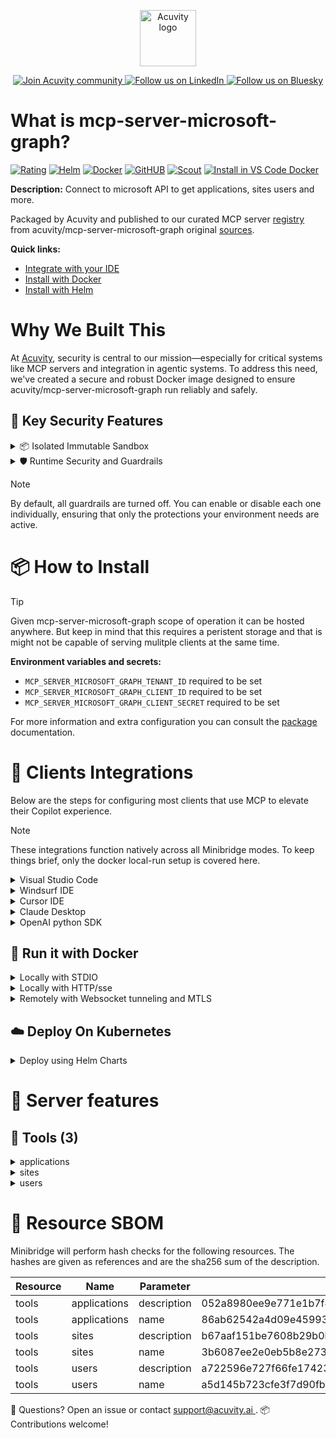 <p align="center">
  <a href="https://acuvity.ai">
    <picture>
      <img src="https://mma.prnewswire.com/media/2544052/Acuvity__Logo.jpg" height="90" alt="Acuvity logo"/>
    </picture>
  </a>
</p>
<p align="center">
  <a href="https://discord.gg/BkU7fBkrNk">
    <img src="https://img.shields.io/badge/Acuvity-Join-7289DA?logo=discord&logoColor=fff" alt="Join Acuvity community" />
  </a>
<a href="https://www.linkedin.com/company/acuvity/">
    <img src="https://img.shields.io/badge/LinkedIn-Follow-7289DA" alt="Follow us on LinkedIn" />
  </a>
<a href="https://bsky.app/profile/acuvity.bsky.social">
    <img src="https://img.shields.io/badge/Bluesky-Follow-7289DA"?logo=bluesky&logoColor=fff" alt="Follow us on Bluesky" />
  </a>
</p>


# What is mcp-server-microsoft-graph?
[![Rating](https://img.shields.io/badge/D-3775A9?label=Rating)](https://docs.anthropic.com/en/docs/build-with-claude/tool-use/implement-tool-use#best-practices-for-tool-definitions)
[![Helm](https://img.shields.io/badge/1.0.0-3775A9?logo=helm&label=Charts&logoColor=fff)](https://hub.docker.com/r/acuvity/mcp-server-microsoft-graph/tags/)
[![Docker](https://img.shields.io/docker/image-size/acuvity/mcp-server-microsoft-graph/1.0.1?logo=docker&logoColor=fff&label=1.0.1)](https://hub.docker.com/r/acuvity/mcp-server-microsoft-graph)
[![GitHUB](https://img.shields.io/badge/1.0.1-3775A9?logo=github&logoColor=fff&label=acuvity/mcp-server-microsoft-graph)](https://github.com/acuvity/mcp-server-microsoft-graph)
[![Scout](https://img.shields.io/badge/Active-3775A9?logo=docker&logoColor=fff&label=Scout)](https://hub.docker.com/r/acuvity/mcp-server-microsoft-graph/)
[![Install in VS Code Docker](https://img.shields.io/badge/VS_Code-One_click_install-0078d7?logo=githubcopilot)](https://insiders.vscode.dev/redirect/mcp/install?name=mcp-server-microsoft-graph&config=%7B%22args%22%3A%5B%22run%22%2C%22-i%22%2C%22--rm%22%2C%22--read-only%22%2C%22-e%22%2C%22MCP_SERVER_MICROSOFT_GRAPH_TENANT_ID%22%2C%22-e%22%2C%22MCP_SERVER_MICROSOFT_GRAPH_CLIENT_ID%22%2C%22-e%22%2C%22MCP_SERVER_MICROSOFT_GRAPH_CLIENT_SECRET%22%2C%22docker.io%2Facuvity%2Fmcp-server-microsoft-graph%3A1.0.1%22%5D%2C%22command%22%3A%22docker%22%7D)

**Description:** Connect to microsoft API to get applications, sites users and more.

Packaged by Acuvity and published to our curated MCP server [registry](https://mcp.acuvity.ai) from acuvity/mcp-server-microsoft-graph original [sources](https://github.com/acuvity/mcp-server-microsoft-graph).

**Quick links:**

- [Integrate with your IDE](https://github.com/acuvity/mcp-servers-registry/blob/main/mcp-server-microsoft-graph/docker/README.md#-clients-integrations)
- [Install with Docker](https://github.com/acuvity/mcp-servers-registry/tree/main/mcp-server-microsoft-graph/docker/README.md#-run-it-with-docker)
- [Install with Helm](https://github.com/acuvity/mcp-servers-registry/tree/main/mcp-server-microsoft-graph/charts/mcp-server-microsoft-graph/README.md#how-to-install)

# Why We Built This

At [Acuvity](https://acuvity.ai), security is central to our mission—especially for critical systems like MCP servers and integration in agentic systems.
To address this need, we've created a secure and robust Docker image designed to ensure acuvity/mcp-server-microsoft-graph run reliably and safely.

## 🔐 Key Security Features

<details>
<summary>📦 Isolated Immutable Sandbox </summary>

- **Isolated Execution**: All tools run within secure, containerized sandboxes to enforce process isolation and prevent lateral movement.
- **Non-root by Default**: Enforces least-privilege principles, minimizing the impact of potential security breaches.
- **Read-only Filesystem**: Ensures runtime immutability, preventing unauthorized modification.
- **Version Pinning**: Guarantees consistency and reproducibility across deployments by locking tool and dependency versions.
- **CVE Scanning**: Continuously scans images for known vulnerabilities using [Docker Scout](https://docs.docker.com/scout/) to support proactive mitigation.
- **SBOM & Provenance**: Delivers full supply chain transparency by embedding metadata and traceable build information."
</details>

<details>
<summary>🛡️ Runtime Security and Guardrails</summary>

**Minibridge Integration**: [Minibridge](https://github.com/acuvity/minibridge) establishes secure Agent-to-MCP connectivity, supports Rego/HTTP-based policy enforcement 🕵️, and simplifies orchestration.

The [ARC](https://github.com/acuvity/mcp-servers-registry/tree/main) container includes a [built-in Rego policy](https://github.com/acuvity/mcp-servers-registry/tree/main/mcp-server-microsoft-graph/docker/policy.rego) that enables a set of runtime "guardrails"" to help enforce security, privacy, and correct usage of your services. Below is an overview of each guardrail provided.

### 🔒 Resource Integrity

**Mitigates MCP Rug Pull Attacks**

* **Goal:** Protect users from malicious tool description changes after initial approval, preventing post-installation manipulation or deception.
* **Mechanism:** Locks tool descriptions upon client approval and verifies their integrity before execution. Any modification to the description triggers a security violation, blocking unauthorized changes from server-side updates.

### 🛡️ Guardrails

#### Covert Instruction Detection

Monitors incoming requests for hidden or obfuscated directives that could alter policy behavior.

* **Goal:** Stop attackers from slipping unnoticed commands or payloads into otherwise harmless data.
* **Mechanism:** Applies a library of regex patterns and binary‐encoding checks to the full request body. If any pattern matches a known covert channel (e.g., steganographic markers, hidden HTML tags, escape-sequence tricks), the request is rejected.

#### Sensitive Pattern Detection

Block user-defined sensitive data patterns (credential paths, filesystem references).

* **Goal:** Block accidental or malicious inclusion of sensitive information that violates data-handling rules.
* **Mechanism:** Runs a curated set of regexes against all payloads and tool descriptions—matching patterns such as `.env` files, RSA key paths, directory traversal sequences.

#### Shadowing Pattern Detection

Detects and blocks "shadowing" attacks, where a malicious MCP server sneaks hidden directives into its own tool descriptions to hijack or override the behavior of other, trusted tools.

* **Goal:** Stop a rogue server from poisoning the agent’s logic by embedding instructions that alter how a different server’s tools operate (e.g., forcing all emails to go to an attacker’s address even when the user calls a separate `send_email` tool).
* **Mechanism:** During policy load, each tool description is scanned for cross‐tool override patterns—such as `<IMPORTANT>` sections referencing other tool names, hidden side‐effects, or directives that apply to a different server’s API. Any description that attempts to shadow or extend instructions for a tool outside its own namespace triggers a policy violation and is rejected.

#### Schema Misuse Prevention

Enforces strict adherence to MCP input schemas.

* **Goal:** Prevent malformed or unexpected fields from bypassing validations, causing runtime errors, or enabling injections.
* **Mechanism:** Compares each incoming JSON object against the declared schema (required properties, allowed keys, types). Any extra, missing, or mistyped field triggers an immediate policy violation.

#### Cross-Origin Tool Access

Controls whether tools may invoke tools or services from external origins.

* **Goal:** Prevent untrusted or out-of-scope services from being called.
* **Mechanism:** Examines tool invocation requests and outgoing calls, verifying each target against an allowlist of approved domains or service names. Calls to any non-approved origin are blocked.

#### Secrets Redaction

Automatically masks sensitive values so they never appear in logs or responses.

* **Goal:** Ensure that API keys, tokens, passwords, and other credentials cannot leak in plaintext.
* **Mechanism:** Scans every text output for known secret formats (e.g., AWS keys, GitHub PATs, JWTs). Matches are replaced with `[REDACTED]` before the response is sent or recorded.

These controls ensure robust runtime integrity, prevent unauthorized behavior, and provide a foundation for secure-by-design system operations.

### Enable guardrails

To activate guardrails in your Docker containers, define the `GUARDRAILS` environment variable with the protections you need.

| Guardrail                        | Summary                                                                 |
|----------------------------------|-------------------------------------------------------------------------|
| `covert-instruction-detection`   | Detects hidden or obfuscated directives in requests.                    |
| `sensitive-pattern-detection`    | Flags patterns suggesting sensitive data or filesystem exposure.        |
| `shadowing-pattern-detection`    | Identifies tool descriptions that override or influence others.         |
| `schema-misuse-prevention`       | Enforces strict schema compliance on input data.                        |
| `cross-origin-tool-access`       | Controls calls to external services or APIs.                            |
| `secrets-redaction`              | Prevents exposure of credentials or sensitive values.                   |

Example: add `-e GUARDRAILS="secrets-redaction sensitive-pattern-detection"` to enable those guardrails.

## 🔒 Basic Authentication via Shared Secret

Provides a lightweight auth layer using a single shared token.

* **Mechanism:** Expects clients to send an `Authorization` header with the predefined secret.
* **Use Case:** Quickly lock down your endpoint in development or simple internal deployments—no complex OAuth/OIDC setup required.

To turn on Basic Authentication, define `BASIC_AUTH_SECRET` environment variable with a shared secret.

Example: add `-e BASIC_AUTH_SECRET="supersecret"` to enable the basic authentication.

> While basic auth will protect against unauthorized access, you should use it only in controlled environment,
> rotate credentials frequently and **always** use TLS.

</details>

> [!NOTE]
> By default, all guardrails are turned off. You can enable or disable each one individually, ensuring that only the protections your environment needs are active.


# 📦 How to Install


> [!TIP]
> Given mcp-server-microsoft-graph scope of operation it can be hosted anywhere.
> But keep in mind that this requires a peristent storage and that is might not be capable of serving mulitple clients at the same time.

**Environment variables and secrets:**
  - `MCP_SERVER_MICROSOFT_GRAPH_TENANT_ID` required to be set
  - `MCP_SERVER_MICROSOFT_GRAPH_CLIENT_ID` required to be set
  - `MCP_SERVER_MICROSOFT_GRAPH_CLIENT_SECRET` required to be set

For more information and extra configuration you can consult the [package](https://github.com/acuvity/mcp-server-microsoft-graph) documentation.

# 🧰 Clients Integrations

Below are the steps for configuring most clients that use MCP to elevate their Copilot experience.

> [!NOTE]
> These integrations function natively across all Minibridge modes.
> To keep things brief, only the docker local-run setup is covered here.

<details>
<summary>Visual Studio Code</summary>

To get started immediately, you can use the "one-click" link below:

[![Install in VS Code Docker](https://img.shields.io/badge/VS_Code-One_click_install-0078d7?logo=githubcopilot)](https://insiders.vscode.dev/redirect/mcp/install?name=mcp-server-microsoft-graph&config=%7B%22args%22%3A%5B%22run%22%2C%22-i%22%2C%22--rm%22%2C%22--read-only%22%2C%22-e%22%2C%22MCP_SERVER_MICROSOFT_GRAPH_TENANT_ID%22%2C%22-e%22%2C%22MCP_SERVER_MICROSOFT_GRAPH_CLIENT_ID%22%2C%22-e%22%2C%22MCP_SERVER_MICROSOFT_GRAPH_CLIENT_SECRET%22%2C%22docker.io%2Facuvity%2Fmcp-server-microsoft-graph%3A1.0.1%22%5D%2C%22command%22%3A%22docker%22%7D)

## Global scope

Press `ctrl + shift + p` and type `Preferences: Open User Settings JSON` to add the following section:

```json
{
  "mcp": {
    "servers": {
      "acuvity-mcp-server-microsoft-graph": {
        "env": {
          "MCP_SERVER_MICROSOFT_GRAPH_CLIENT_ID": "TO_BE_SET",
          "MCP_SERVER_MICROSOFT_GRAPH_CLIENT_SECRET": "TO_BE_SET",
          "MCP_SERVER_MICROSOFT_GRAPH_TENANT_ID": "TO_BE_SET"
        },
        "command": "docker",
        "args": [
          "run",
          "-i",
          "--rm",
          "--read-only",
          "-e",
          "MCP_SERVER_MICROSOFT_GRAPH_TENANT_ID",
          "-e",
          "MCP_SERVER_MICROSOFT_GRAPH_CLIENT_ID",
          "-e",
          "MCP_SERVER_MICROSOFT_GRAPH_CLIENT_SECRET",
          "docker.io/acuvity/mcp-server-microsoft-graph:1.0.1"
        ]
      }
    }
  }
}
```

## Workspace scope

In your workspace create a file called `.vscode/mcp.json` and add the following section:

```json
{
  "servers": {
    "acuvity-mcp-server-microsoft-graph": {
      "env": {
        "MCP_SERVER_MICROSOFT_GRAPH_CLIENT_ID": "TO_BE_SET",
        "MCP_SERVER_MICROSOFT_GRAPH_CLIENT_SECRET": "TO_BE_SET",
        "MCP_SERVER_MICROSOFT_GRAPH_TENANT_ID": "TO_BE_SET"
      },
      "command": "docker",
      "args": [
        "run",
        "-i",
        "--rm",
        "--read-only",
        "-e",
        "MCP_SERVER_MICROSOFT_GRAPH_TENANT_ID",
        "-e",
        "MCP_SERVER_MICROSOFT_GRAPH_CLIENT_ID",
        "-e",
        "MCP_SERVER_MICROSOFT_GRAPH_CLIENT_SECRET",
        "docker.io/acuvity/mcp-server-microsoft-graph:1.0.1"
      ]
    }
  }
}
```

> To pass secrets you should use the `promptString` input type described in the [Visual Studio Code documentation](https://code.visualstudio.com/docs/copilot/chat/mcp-servers).

</details>

<details>
<summary>Windsurf IDE</summary>

In `~/.codeium/windsurf/mcp_config.json` add the following section:

```json
{
  "mcpServers": {
    "acuvity-mcp-server-microsoft-graph": {
      "env": {
        "MCP_SERVER_MICROSOFT_GRAPH_CLIENT_ID": "TO_BE_SET",
        "MCP_SERVER_MICROSOFT_GRAPH_CLIENT_SECRET": "TO_BE_SET",
        "MCP_SERVER_MICROSOFT_GRAPH_TENANT_ID": "TO_BE_SET"
      },
      "command": "docker",
      "args": [
        "run",
        "-i",
        "--rm",
        "--read-only",
        "-e",
        "MCP_SERVER_MICROSOFT_GRAPH_TENANT_ID",
        "-e",
        "MCP_SERVER_MICROSOFT_GRAPH_CLIENT_ID",
        "-e",
        "MCP_SERVER_MICROSOFT_GRAPH_CLIENT_SECRET",
        "docker.io/acuvity/mcp-server-microsoft-graph:1.0.1"
      ]
    }
  }
}
```

See [Windsurf documentation](https://docs.windsurf.com/windsurf/mcp) for more info.

</details>

<details>
<summary>Cursor IDE</summary>

Add the following JSON block to your mcp configuration file:
- `~/.cursor/mcp.json` for global scope
- `.cursor/mcp.json` for project scope

```json
{
  "mcpServers": {
    "acuvity-mcp-server-microsoft-graph": {
      "env": {
        "MCP_SERVER_MICROSOFT_GRAPH_CLIENT_ID": "TO_BE_SET",
        "MCP_SERVER_MICROSOFT_GRAPH_CLIENT_SECRET": "TO_BE_SET",
        "MCP_SERVER_MICROSOFT_GRAPH_TENANT_ID": "TO_BE_SET"
      },
      "command": "docker",
      "args": [
        "run",
        "-i",
        "--rm",
        "--read-only",
        "-e",
        "MCP_SERVER_MICROSOFT_GRAPH_TENANT_ID",
        "-e",
        "MCP_SERVER_MICROSOFT_GRAPH_CLIENT_ID",
        "-e",
        "MCP_SERVER_MICROSOFT_GRAPH_CLIENT_SECRET",
        "docker.io/acuvity/mcp-server-microsoft-graph:1.0.1"
      ]
    }
  }
}
```

See [cursor documentation](https://docs.cursor.com/context/model-context-protocol) for more information.

</details>
<details>

<summary>Claude Desktop</summary>

In the `claude_desktop_config.json` configuration file add the following section:

```json
{
  "mcpServers": {
    "acuvity-mcp-server-microsoft-graph": {
      "env": {
        "MCP_SERVER_MICROSOFT_GRAPH_CLIENT_ID": "TO_BE_SET",
        "MCP_SERVER_MICROSOFT_GRAPH_CLIENT_SECRET": "TO_BE_SET",
        "MCP_SERVER_MICROSOFT_GRAPH_TENANT_ID": "TO_BE_SET"
      },
      "command": "docker",
      "args": [
        "run",
        "-i",
        "--rm",
        "--read-only",
        "-e",
        "MCP_SERVER_MICROSOFT_GRAPH_TENANT_ID",
        "-e",
        "MCP_SERVER_MICROSOFT_GRAPH_CLIENT_ID",
        "-e",
        "MCP_SERVER_MICROSOFT_GRAPH_CLIENT_SECRET",
        "docker.io/acuvity/mcp-server-microsoft-graph:1.0.1"
      ]
    }
  }
}
```

See [Anthropic documentation](https://docs.anthropic.com/en/docs/agents-and-tools/mcp) for more information.
</details>

<details>
<summary>OpenAI python SDK</summary>

## Running locally

```python
async with MCPServerStdio(
    params={
        "env": {"MCP_SERVER_MICROSOFT_GRAPH_CLIENT_ID":"TO_BE_SET","MCP_SERVER_MICROSOFT_GRAPH_CLIENT_SECRET":"TO_BE_SET","MCP_SERVER_MICROSOFT_GRAPH_TENANT_ID":"TO_BE_SET"},
        "command": "docker",
        "args": ["run","-i","--rm","--read-only","-e","MCP_SERVER_MICROSOFT_GRAPH_TENANT_ID","-e","MCP_SERVER_MICROSOFT_GRAPH_CLIENT_ID","-e","MCP_SERVER_MICROSOFT_GRAPH_CLIENT_SECRET","docker.io/acuvity/mcp-server-microsoft-graph:1.0.1"]
    }
) as server:
    tools = await server.list_tools()
```

## Running remotely

```python
async with MCPServerSse(
    params={
        "url": "http://<ip>:<port>/sse",
    }
) as server:
    tools = await server.list_tools()
```

See [OpenAI Agents SDK docs](https://openai.github.io/openai-agents-python/mcp/) for more info.

</details>

## 🐳 Run it with Docker

<details>
<summary>Locally with STDIO</summary>

In your client configuration set:

- command: `docker`
- arguments: `run -i --rm --read-only -e MCP_SERVER_MICROSOFT_GRAPH_TENANT_ID -e MCP_SERVER_MICROSOFT_GRAPH_CLIENT_ID -e MCP_SERVER_MICROSOFT_GRAPH_CLIENT_SECRET docker.io/acuvity/mcp-server-microsoft-graph:1.0.1`

</details>

<details>
<summary>Locally with HTTP/sse</summary>

Simply run as:

```console
docker run -it -p 8000:8000 --rm --read-only -e MCP_SERVER_MICROSOFT_GRAPH_TENANT_ID -e MCP_SERVER_MICROSOFT_GRAPH_CLIENT_ID -e MCP_SERVER_MICROSOFT_GRAPH_CLIENT_SECRET docker.io/acuvity/mcp-server-microsoft-graph:1.0.1
```

Then on your application/client, you can configure to use it like:

```json
{
  "mcpServers": {
    "acuvity-mcp-server-microsoft-graph": {
      "url": "http://localhost:8000/sse"
    }
  }
}
```

You might have to use different ports for different tools.

</details>

<details>
<summary>Remotely with Websocket tunneling and MTLS </summary>

> This section assume you are familiar with TLS and certificates and will require:
> - a server certificate with proper DNS/IP field matching your tool deployment.
> - a client-ca used to sign client certificates

1. Start the server in `backend` mode
 - add an environment variable like `-e MINIBRIDGE_MODE=backend`
 - add the TLS certificates (recommended) through a volume let's say `/certs` ex (`-v $PWD/certs:/certs`)
 - instruct minibridge to use those certs with
   - `-e MINIBRIDGE_TLS_SERVER_CERT=/certs/server-cert.pem`
   - `-e MINIBRIDGE_TLS_SERVER_KEY=/certs/server-key.pem`
   - `-e MINIBRIDGE_TLS_SERVER_KEY_PASS=optional`
   - `-e MINIBRIDGE_TLS_SERVER_CLIENT_CA=/certs/client-ca.pem`

2. Start `minibridge` locally in frontend mode:
  - Get [minibridge](https://github.com/acuvity/minibridge) binary for your OS.

In your client configuration, Minibridge works like any other STDIO command.

Example for Claude Desktop:

```json
{
  "mcpServers": {
    "acuvity-mcp-server-microsoft-graph": {
      "command": "minibridge",
      "args": ["frontend", "--backend", "wss://<remote-url>:8000/ws", "--tls-client-backend-ca", "/path/to/ca/that/signed/the/server-cert.pem/ca.pem", "--tls-client-cert", "/path/to/client-cert.pem", "--tls-client-key", "/path/to/client-key.pem"]
    }
  }
}
```

That's it.

Minibridge offers a host of additional features. For step-by-step guidance, please visit the wiki. And if anything’s unclear, don’t hesitate to reach out!

</details>

## ☁️ Deploy On Kubernetes

<details>
<summary>Deploy using Helm Charts</summary>

### Chart settings requirements

This chart requires some mandatory information to be installed.

**Mandatory Secrets**:
  - `MCP_SERVER_MICROSOFT_GRAPH_TENANT_ID` secret to be set as secrets.MCP_SERVER_MICROSOFT_GRAPH_TENANT_ID either by `.value` or from existing with `.valueFrom`
  - `MCP_SERVER_MICROSOFT_GRAPH_CLIENT_ID` secret to be set as secrets.MCP_SERVER_MICROSOFT_GRAPH_CLIENT_ID either by `.value` or from existing with `.valueFrom`
  - `MCP_SERVER_MICROSOFT_GRAPH_CLIENT_SECRET` secret to be set as secrets.MCP_SERVER_MICROSOFT_GRAPH_CLIENT_SECRET either by `.value` or from existing with `.valueFrom`

### How to install

You can inspect the chart `README`:

```console
helm show readme oci://docker.io/acuvity/mcp-server-microsoft-graph --version 1.0.0
````

You can inspect the values that you can configure:

```console
helm show values oci://docker.io/acuvity/mcp-server-microsoft-graph --version 1.0.0
````

Install with helm

```console
helm install mcp-server-microsoft-graph oci://docker.io/acuvity/mcp-server-microsoft-graph --version 1.0.0
```

From there your MCP server mcp-server-microsoft-graph will be reachable by default through `http/sse` from inside the cluster using the Kubernetes Service `mcp-server-microsoft-graph` on port `8000` by default. You can change that by looking at the `service` section of the `values.yaml` file.

### How to Monitor

The deployment will create a Kubernetes service with a `healthPort`, that is used for liveness probes and readiness probes. This health port can also be used by the monitoring stack of your choice and exposes metrics under the `/metrics` path.

See full charts [Readme](https://github.com/acuvity/mcp-servers-registry/tree/main/mcp-server-microsoft-graph/charts/mcp-server-microsoft-graph/README.md) for more details about settings and runtime security including guardrails activation.

</details>

# 🧠 Server features

## 🧰 Tools (3)
<details>
<summary>applications</summary>

**Description**:

```
Interact with Microsoft Graph API for application operations
```

**Parameter**:

| Name | Type | Description | Required? |
|-----------|------|-------------|-----------|
| name | string | The name of the application. If not provided, all applications will be returned. | No
</details>
<details>
<summary>sites</summary>

**Description**:

```
Interact with Microsoft Graph API for site, subsites and pages operations
```

**Parameter**:

| Name | Type | Description | Required? |
|-----------|------|-------------|-----------|
| name | string | The name of the site. If not provided, all sites will be returned. | No
</details>
<details>
<summary>users</summary>

**Description**:

```
Interact with Microsoft Graph API for user operations
```

**Parameter**:

| Name | Type | Description | Required? |
|-----------|------|-------------|-----------|
| name | string | The name of the user. If not provided, all users will be returned. | No
</details>


# 🔐 Resource SBOM

Minibridge will perform hash checks for the following resources. The hashes are given as references and are the sha256 sum of the description.

| Resource | Name | Parameter | Hash |
|-----------|------|------|------|
| tools | applications | description | 052a8980ee9e771e1b7f47c5e9a8c43775229fffceece75a8bbddce9b249a4bd |
| tools | applications | name | 86ab62542a4d09e45993dad9507af308ec0b4fd2f5d4cd1137276c626da2a836 |
| tools | sites | description | b67aaf151be7608b29b0b925faa295bd9b0a89c60fcf612cd0f3b0c3437b57ba |
| tools | sites | name | 3b6087ee2e0eb5b8e273ce240b60e69a64108c65dd85a05ab3d9f863c98d1753 |
| tools | users | description | a722596e727f66fe1742399b93bd8a64a97dd3066b23b88fd48503385cc132bb |
| tools | users | name | a5d145b723cfe3f7d90fbf5f0a055207d89409caeaf6c0d0606fec33f1cc4a7d |


💬 Questions? Open an issue or contact [ support@acuvity.ai ](mailto:support@acuvity.ai).
📦 Contributions welcome!
